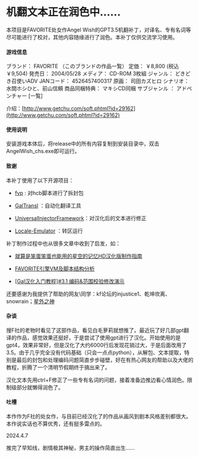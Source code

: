 # **机翻文本正在润色中……**

本项目是FAVORITE处女作Angel Wish的GPT3.5机翻补丁，对译名、专有名词等尽可能进行了校对，其他内容随缘进行了润色。本补丁仅供交流学习使用。

#### 游戏信息

ブランド：    FAVORITE （このブランドの作品一覧）
定価：    ￥8,800 (税込￥9,504)
発売日：    2004/05/28
メディア：    CD-ROM 3枚組
ジャンル：    どきどき召使いADV
JANコード：    4526457400317
原画：    司田カズヒロ
シナリオ：    水間ホシひと、前山信頼
商品同梱特典：    マキシCD同梱
サブジャンル ：    アドベンチャー [一覧]

介绍：[http://www.getchu.com/soft.phtml?id=29162](http://www.getchu.com/soft.phtml?id=29162)

#### 使用说明

安装游戏本体后，将release中的所有内容复制到安装目录中，双击AngelWish_chs.exe即可运行。

#### 致谢

本补丁使用了以下开源项目：

* [fvp](https://github.com/Tabing010102/fvp)  : 对hcb脚本进行了拆封包
* [GalTransl](https://github.com/xd2333/GalTransl) ：自动化翻译工具

* [UniversalInjectorFramework](https://github.com/AtomCrafty/UniversalInjectorFramework)：对汉化后的文本进行修正

* [Locale-Emulator](https://github.com/xupefei/Locale-Emulator) ：转区运行

补丁制作过程中也从很多文章中收到了启发，如：

* [就算是笨蛋笨蛋也能用的星空的记忆HD汉化版制作指南](https://tieba.baidu.com/p/7354039956#)
* [FAVORITE引擎VM及脚本结构分析](https://bbs.sumisora.net/read.php?tid=11010281)

* [[Gal汉化入门教程]#3.1 编码&amp;范围校验修改演示](https://www.bilibili.com/read/cv12543346/)

还要感谢为我提供了帮助的网友\同学：kf论坛的injustice1、乾坤坎离、snowrain；[星外之神](https://github.com/wszqkzqk)

#### 杂谈

搜F社的老物时看见了这部作品，看见白毛萝莉就想推了。最近玩了好几部gpt翻译的作品，感觉效果还挺好，于是尝试了使用gpt进行了汉化。开始使用的是gpt4，效果非常好，但是汉化了大约6000行后发现花销过大，于是后面改用了3.5。由于几乎完全没有代码基础（只会一点点python），从解包、文本提取，特别是最后的封包和处理编码问题简直步步碰壁，好在有热心网友的帮助以及大佬的教程，折腾了一个清明节假期终于搞出来了。

汉化文本先用ctrl+F修正了一些专有名词的问题，接着准备边推边看心情润色。限制级部分就懒得润色了。

#### 吐槽

本作作为F社的处女作，与目前已经汉化了的作品从画风到剧本风格差别都很大。本作说实话也不算优秀，还有挺多雷点的。

2024.4.7

推完了早知线，剧情极其神秘，男主的操作简直出生……
